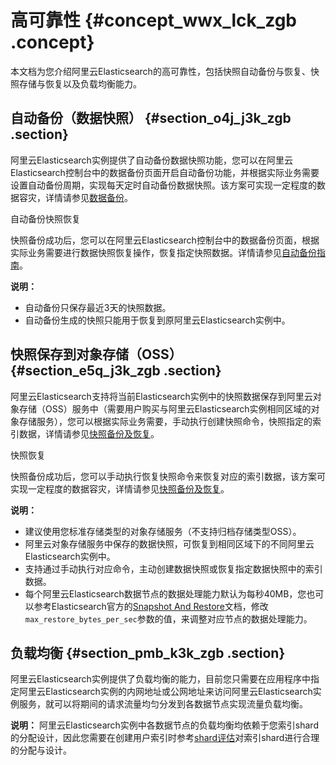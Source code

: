 # 高可靠性 {#concept_wwx_lck_zgb .concept}

本文档为您介绍阿里云Elasticsearch的高可靠性，包括快照自动备份与恢复、快照存储与恢复以及负载均衡能力。

## 自动备份（数据快照） {#section_o4j_j3k_zgb .section}

阿里云Elasticsearch实例提供了自动备份数据快照功能，您可以在阿里云Elasticsearch控制台中的数据备份页面开启自动备份功能，并根据实际业务需要设置自动备份周期，实现每天定时自动备份数据快照。该方案可实现一定程度的数据容灾，详情请参见[数据备份](../../../../intl.zh-CN/用户指南/实例管理/数据备份/数据备份.md#)。

 自动备份快照恢复 

快照备份成功后，您可以在阿里云Elasticsearch控制台中的数据备份页面，根据实际业务需要进行数据快照恢复操作，恢复指定快照数据。详情请参见[自动备份指南](../../../../intl.zh-CN/用户指南/实例管理/数据备份/自动备份指南.md)。

**说明：** 

-   自动备份只保存最近3天的快照数据。
-   自动备份生成的快照只能用于恢复到原阿里云Elasticsearch实例中。

## 快照保存到对象存储（OSS） {#section_e5q_j3k_zgb .section}

阿里云Elasticsearch支持将当前Elasticsearch实例中的快照数据保存到阿里云对象存储（OSS）服务中（需要用户购买与阿里云Elasticsearch实例相同区域的对象存储服务），您可以根据实际业务需要，手动执行创建快照命令，快照指定的索引数据，详情请参见[快照备份及恢复](../../../../intl.zh-CN/用户指南/快照备份及恢复.md#)。

 快照恢复 

快照备份成功后，您可以手动执行恢复快照命令来恢复对应的索引数据，该方案可实现一定程度的数据容灾，详情请参见[快照备份及恢复](../../../../intl.zh-CN/用户指南/快照备份及恢复.md#)。

**说明：** 

-   建议使用您标准存储类型的对象存储服务（不支持归档存储类型OSS）。
-   阿里云对象存储服务中保存的数据快照，可恢复到相同区域下的不同阿里云Elasticsearch实例中。
-   支持通过手动执行对应命令，主动创建数据快照或恢复指定数据快照中的索引数据。
-   每个阿里云Elasticsearch数据节点的数据处理能力默认为每秒40MB，您也可以参考Elasticsearch官方的[Snapshot And Restore](https://www.elastic.co/guide/en/elasticsearch/reference/current/modules-snapshots.html)文档，修改`max_restore_bytes_per_sec`参数的值，来调整对应节点的数据处理能力。

## 负载均衡 {#section_pmb_k3k_zgb .section}

阿里云Elasticsearch实例提供了负载均衡的能力，目前您只需要在应用程序中指定阿里云Elasticsearch实例的内网地址或公网地址来访问阿里云Elasticsearch实例服务，就可以将期间的请求流量均匀分发到各数据节点实现流量负载均衡。

**说明：** 阿里云Elasticsearch实例中各数据节点的负载均衡均依赖于您索引shard的分配设计，因此您需要在创建用户索引时参考[shard评估](../../../../intl.zh-CN/快速入门/规格容量评估.md#section_tjp_qfl_zgb)对索引shard进行合理的分配与设计。

